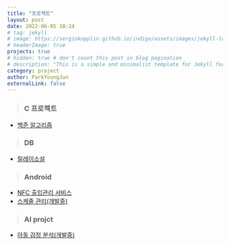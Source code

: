 ```yaml
---
title: "프로젝트"
layout: post
date: 2022-06-05 18:24
# tag: jekyll
# image: https://sergiokopplin.github.io/indigo/assets/images/jekyll-logo-light-solid.png
# headerImage: true
projects: true
# hidden: true # don't count this post in blog pagination
# description: "This is a simple and minimalist template for Jekyll for those who likes to eat noodles."
category: project
author: ParkYoungJun
externalLink: false
---
```


 > ### C 프로젝트   
 - [백준 알고리즘][1]   

 > ### DB    
  - [릴레이소설][2]

 > ### Android
  - [NFC 출입관리 서비스][3]
  - [스케줄 관리(개발중)][4]

 > ### AI projct
  - [아동 감정 분석(개발중)][5]

[1]:https://github.com/Park-youngjun/BAEKJOON
[2]:https://github.com/Park-youngjun/DB
[3]:https://github.com/Park-youngjun/AndroidProject-B.SORI
[4]:https://github.com/Park-youngjun/Android
[5]:a
[6]:a